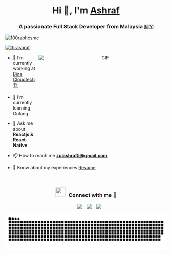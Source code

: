 <h1 align="center">Hi 👋, I'm <a href="https://zulasraf.dev" target="blank">
Ashraf</a></h1>
<h3 align="center">A passionate Full Stack Developer from Malaysia 🇲🇾 </h3>

<p align="left"> <img src="https://komarev.com/ghpvc/?username=thrashraf" alt="100rabhcsmc" /> </p>

<p align="left"> <a href="https://twitter.com/thrashraf" target="blank"><img src="https://img.shields.io/twitter/follow/thrashraf?logo=twitter&style=for-the-badge" alt="thrashraf" /></a> </p>

<a target="_blank" align="center">
  <img align="right" top="500" height="300" width="400" alt="GIF" src="https://media.giphy.com/media/SWoSkN6DxTszqIKEqv/giphy.gif">
</a>

- 🔭 I’m currently working at <a href="https://bina.cloud/" target="blank">Bina Cloudtech 🏗️ </a>

- 🌱 I’m currently learning Golang

- 💬 Ask me about **Reactjs & React-Native**

- 📫 How to reach me **zulashraf5@gmail.com**

- 📄 Know about my experiences <a href="https://www.zulasraf.dev/Zul_Ashraf_Resume.pdf" target="blank">Resume</a>
<br/>
<h3 align="center" > <img src="https://media.giphy.com/media/iY8CRBdQXODJSCERIr/giphy.gif" width="30" height="30" style="margin-right: 10px;">Connect with me 🤝 </h3>

<p align="center">

 <div align="center"  class="icons-social" style="margin-left: 10px;">
        <a style="margin-left: 10px;"  target="_blank" href="https://www.linkedin.com/in/zul-asraf-zulkifli-62a3aa193/">
			<img src="https://img.icons8.com/doodle/40/000000/linkedin--v2.png"></a>
        <a style="margin-left: 10px;" target="_blank" href="https://github.com/thrashraf">
		<img src="https://img.icons8.com/doodle/40/000000/github--v1.png"></a>
		<a style="margin-left: 10px;" target="_blank" href="https://twitter.com/thrashraf">
			<img src="https://img.icons8.com/doodle/1x/twitter-squared--v2.png" ></a>
</div>

</p>

<img src="https://github.com/thrashraf/thrashraf/blob/output/github-contribution-grid-snake.svg" style="display: block; margin: 0 auto;">
